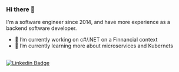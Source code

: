 ### Hi there 👋

I'm a software engineer since 2014, and have more experience as a backend software developer. 

- 🔭 I’m currently working on c#/.NET on a Finnancial context
- 🌱 I’m currently learning more about microservices and Kubernets

##

[![Linkedin Badge](https://img.shields.io/badge/Reach_me_at:-LinkedIn-blue?style=for-the-badge&logo=Linkedin&logoColor=white/)](https://www.linkedin.com/in/lucas-daros/)
<!--
**lucasvdaros/lucasvdaros** is a ✨ _special_ ✨ repository because its `README.md` (this file) appears on your GitHub profile.

Here are some ideas to get you started:

- 🔭 I’m currently working on ...
- 🌱 I’m currently learning ...
- 👯 I’m looking to collaborate on ...
- 🤔 I’m looking for help with ...
- 💬 Ask me about ...
- 📫 How to reach me: ...
- 😄 Pronouns: ...
- ⚡ Fun fact: ...
-->
